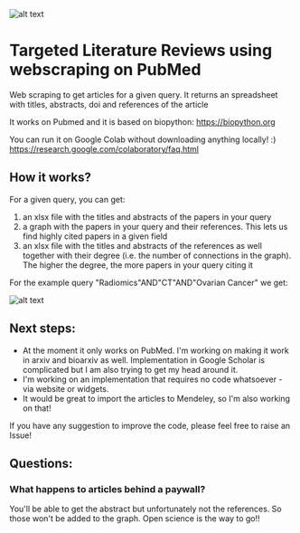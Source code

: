 ![alt text](https://github.com/paulamartingonzalez/Targeted_Literature_Reviews_via_webscrapping/blob/main/tlr2.jpg)

# Targeted Literature Reviews using webscraping on PubMed

Web scraping to get articles for a given query. It returns an spreadsheet with titles, abstracts, doi and references of the article

It works on Pubmed and it is based on biopython: https://biopython.org

You can run it on Google Colab without downloading anything locally! :) https://research.google.com/colaboratory/faq.html

## How it works?

For a given query, you can get:

1) an xlsx file with the titles and abstracts of the papers in your query
2) a graph with the papers in your query and their references. This lets us find highly cited papers in a given field
3) an xlsx file with the titles and abstracts of the references as well together with their degree (i.e. the number of connections in the graph). The higher the degree, the more papers in your query citing it

For the example query "Radiomics"AND"CT"AND"Ovarian Cancer" we get:




![alt text](https://github.com/paulamartingonzalez/WebScrappingLiterature/blob/main/Unknown-7.png)




## Next steps:
- At the moment it only works on PubMed. I'm working on making it work in arxiv and bioarxiv as well. Implementation in Google Scholar is complicated but I am also trying to get my head around it.
- I'm working on an implementation that requires no code whatsoever - via website or widgets.
- It would be great to import the articles to Mendeley, so I'm also working on that!

If you have any suggestion to improve the code, please feel free to raise an Issue!

## Questions:

### What happens to articles behind a paywall? 
You'll be able to get the abstract but unfortunately not the references. So those won't be added to the graph. Open science is the way to go!!
